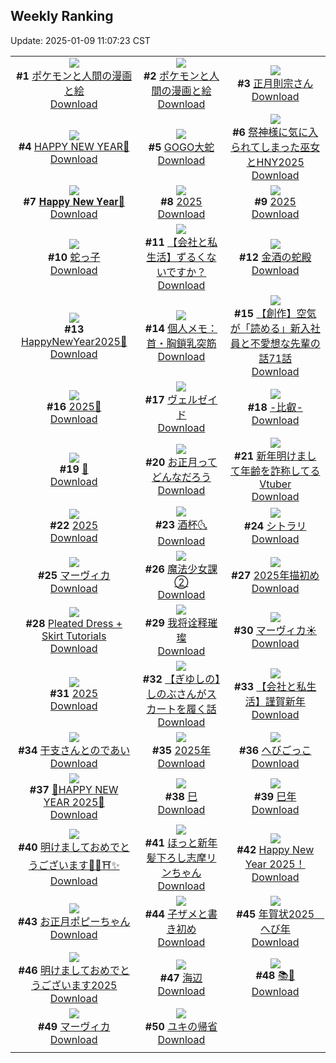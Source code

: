 ## Weekly Ranking
Update: 2025-01-09 11:07:23 CST

|      |      |      |
| :----: | :----: | :----: |
| ![](https://i.pixiv.re/c/240x480/img-master/img/2025/01/01/12/45/30/125780037_p0_master1200.jpg)<br>**#1** [ポケモンと人間の漫画と絵](https://www.pixiv.net/artworks/125780037)<br>[Download](https://i.pixiv.re/img-original/img/2025/01/01/12/45/30/125780037_p0.png) | ![](https://i.pixiv.re/c/240x480/img-master/img/2025/01/01/12/38/20/125779825_p0_master1200.jpg)<br>**#2** [ポケモンと人間の漫画と絵](https://www.pixiv.net/artworks/125779825)<br>[Download](https://i.pixiv.re/img-original/img/2025/01/01/12/38/20/125779825_p0.png) | ![](https://i.pixiv.re/c/240x480/img-master/img/2025/01/02/00/00/24/125804324_p0_master1200.jpg)<br>**#3** [正月則宗さん](https://www.pixiv.net/artworks/125804324)<br>[Download](https://i.pixiv.re/img-original/img/2025/01/02/00/00/24/125804324_p0.jpg) |
| ![](https://i.pixiv.re/c/240x480/img-master/img/2025/01/01/00/04/10/125754777_p0_master1200.jpg)<br>**#4** [HAPPY NEW YEAR🐍](https://www.pixiv.net/artworks/125754777)<br>[Download](https://i.pixiv.re/img-original/img/2025/01/01/00/04/10/125754777_p0.png) | ![](https://i.pixiv.re/c/240x480/img-master/img/2025/01/02/07/30/01/125812888_p0_master1200.jpg)<br>**#5** [GOGO大蛇](https://www.pixiv.net/artworks/125812888)<br>[Download](https://i.pixiv.re/img-original/img/2025/01/02/07/30/01/125812888_p0.jpg) | ![](https://i.pixiv.re/c/240x480/img-master/img/2025/01/01/18/00/21/125789826_p0_master1200.jpg)<br>**#6** [祭神様に気に入られてしまった巫女とHNY2025](https://www.pixiv.net/artworks/125789826)<br>[Download](https://i.pixiv.re/img-original/img/2025/01/01/18/00/21/125789826_p0.jpg) |
| ![](https://i.pixiv.re/c/240x480/img-master/img/2025/01/02/00/47/51/125806364_p0_master1200.jpg)<br>**#7** [𝐇𝐚𝐩𝐩𝐲 𝐍𝐞𝐰 𝐘𝐞𝐚𝐫🐍](https://www.pixiv.net/artworks/125806364)<br>[Download](https://i.pixiv.re/img-original/img/2025/01/02/00/47/51/125806364_p0.jpg) | ![](https://i.pixiv.re/c/240x480/img-master/img/2025/01/03/00/00/02/125838053_p0_master1200.jpg)<br>**#8** [2025](https://www.pixiv.net/artworks/125838053)<br>[Download](https://i.pixiv.re/img-original/img/2025/01/03/00/00/02/125838053_p0.jpg) | ![](https://i.pixiv.re/c/240x480/img-master/img/2025/01/02/00/00/26/125804335_p0_master1200.jpg)<br>**#9** [2025](https://www.pixiv.net/artworks/125804335)<br>[Download](https://i.pixiv.re/img-original/img/2025/01/02/00/00/26/125804335_p0.png) |
| ![](https://i.pixiv.re/c/240x480/img-master/img/2025/01/02/00/22/43/125805537_p0_master1200.jpg)<br>**#10** [蛇っ子](https://www.pixiv.net/artworks/125805537)<br>[Download](https://i.pixiv.re/img-original/img/2025/01/02/00/22/43/125805537_p0.jpg) | ![](https://i.pixiv.re/c/240x480/img-master/img/2025/01/03/12/00/15/125851300_p0_master1200.jpg)<br>**#11** [【会社と私生活】ずるくないですか？](https://www.pixiv.net/artworks/125851300)<br>[Download](https://i.pixiv.re/img-original/img/2025/01/03/12/00/15/125851300_p0.jpg) | ![](https://i.pixiv.re/c/240x480/img-master/img/2025/01/01/11/59/40/125754422_p0_master1200.jpg)<br>**#12** [金酒の蛇殿](https://www.pixiv.net/artworks/125754422)<br>[Download](https://i.pixiv.re/img-original/img/2025/01/01/11/59/40/125754422_p0.jpg) |
| ![](https://i.pixiv.re/c/240x480/img-master/img/2025/01/02/12/30/01/125818377_p0_master1200.jpg)<br>**#13** [HappyΝewYear2025🐍](https://www.pixiv.net/artworks/125818377)<br>[Download](https://i.pixiv.re/img-original/img/2025/01/02/12/30/01/125818377_p0.png) | ![](https://i.pixiv.re/c/240x480/img-master/img/2025/01/02/06/00/07/125811748_p0_master1200.jpg)<br>**#14** [個人メモ：首・胸鎖乳突筋](https://www.pixiv.net/artworks/125811748)<br>[Download](https://i.pixiv.re/img-original/img/2025/01/02/06/00/07/125811748_p0.jpg) | ![](https://i.pixiv.re/c/240x480/img-master/img/2025/01/02/18/07/23/125826343_p0_master1200.jpg)<br>**#15** [【創作】空気が「読める」新入社員と不愛想な先輩の話71話](https://www.pixiv.net/artworks/125826343)<br>[Download](https://i.pixiv.re/img-original/img/2025/01/02/18/07/23/125826343_p0.jpg) |
| ![](https://i.pixiv.re/c/240x480/img-master/img/2025/01/01/00/01/44/125753758_p0_master1200.jpg)<br>**#16** [2025🐍](https://www.pixiv.net/artworks/125753758)<br>[Download](https://i.pixiv.re/img-original/img/2025/01/01/00/01/44/125753758_p0.jpg) | ![](https://i.pixiv.re/c/240x480/img-master/img/2025/01/02/12/32/47/125818462_p0_master1200.jpg)<br>**#17** [ヴェルゼイド](https://www.pixiv.net/artworks/125818462)<br>[Download](https://i.pixiv.re/img-original/img/2025/01/02/12/32/47/125818462_p0.png) | ![](https://i.pixiv.re/c/240x480/img-master/img/2025/01/02/12/47/03/125818760_p0_master1200.jpg)<br>**#18** [-比叡-](https://www.pixiv.net/artworks/125818760)<br>[Download](https://i.pixiv.re/img-original/img/2025/01/02/12/47/03/125818760_p0.jpg) |
| ![](https://i.pixiv.re/c/240x480/img-master/img/2025/01/02/00/01/18/125804473_p0_master1200.jpg)<br>**#19** [🌟](https://www.pixiv.net/artworks/125804473)<br>[Download](https://i.pixiv.re/img-original/img/2025/01/02/00/01/18/125804473_p0.png) | ![](https://i.pixiv.re/c/240x480/img-master/img/2025/01/01/07/30/02/125771019_p0_master1200.jpg)<br>**#20** [お正月ってどんなだろう](https://www.pixiv.net/artworks/125771019)<br>[Download](https://i.pixiv.re/img-original/img/2025/01/01/07/30/02/125771019_p0.jpg) | ![](https://i.pixiv.re/c/240x480/img-master/img/2025/01/02/21/35/37/125832903_p0_master1200.jpg)<br>**#21** [新年明けまして年齢を詐称してるVtuber](https://www.pixiv.net/artworks/125832903)<br>[Download](https://i.pixiv.re/img-original/img/2025/01/02/21/35/37/125832903_p0.png) |
| ![](https://i.pixiv.re/c/240x480/img-master/img/2025/01/02/18/20/34/125826693_p0_master1200.jpg)<br>**#22** [2025](https://www.pixiv.net/artworks/125826693)<br>[Download](https://i.pixiv.re/img-original/img/2025/01/02/18/20/34/125826693_p0.jpg) | ![](https://i.pixiv.re/c/240x480/img-master/img/2025/01/02/03/37/02/125809885_p0_master1200.jpg)<br>**#23** [酒杯🌜](https://www.pixiv.net/artworks/125809885)<br>[Download](https://i.pixiv.re/img-original/img/2025/01/02/03/37/02/125809885_p0.jpg) | ![](https://i.pixiv.re/c/240x480/img-master/img/2025/01/02/01/04/45/125806875_p0_master1200.jpg)<br>**#24** [シトラリ](https://www.pixiv.net/artworks/125806875)<br>[Download](https://i.pixiv.re/img-original/img/2025/01/02/01/04/45/125806875_p0.jpg) |
| ![](https://i.pixiv.re/c/240x480/img-master/img/2025/01/01/14/47/14/125783605_p0_master1200.jpg)<br>**#25** [マーヴィカ](https://www.pixiv.net/artworks/125783605)<br>[Download](https://i.pixiv.re/img-original/img/2025/01/01/14/47/14/125783605_p0.jpg) | ![](https://i.pixiv.re/c/240x480/img-master/img/2025/01/01/21/20/52/125797330_p0_master1200.jpg)<br>**#26** [魔法少女課②](https://www.pixiv.net/artworks/125797330)<br>[Download](https://i.pixiv.re/img-original/img/2025/01/01/21/20/52/125797330_p0.jpg) | ![](https://i.pixiv.re/c/240x480/img-master/img/2025/01/01/18/46/14/125791477_p0_master1200.jpg)<br>**#27** [2025年描初め](https://www.pixiv.net/artworks/125791477)<br>[Download](https://i.pixiv.re/img-original/img/2025/01/01/18/46/14/125791477_p0.jpg) |
| ![](https://i.pixiv.re/c/240x480/img-master/img/2025/01/02/00/30/06/125805795_p0_master1200.jpg)<br>**#28** [Pleated Dress + Skirt Tutorials](https://www.pixiv.net/artworks/125805795)<br>[Download](https://i.pixiv.re/img-original/img/2025/01/02/00/30/06/125805795_p0.jpg) | ![](https://i.pixiv.re/c/240x480/img-master/img/2025/01/02/17/15/49/125824816_p0_master1200.jpg)<br>**#29** [我将诠释璀璨](https://www.pixiv.net/artworks/125824816)<br>[Download](https://i.pixiv.re/img-original/img/2025/01/02/17/15/49/125824816_p0.jpg) | ![](https://i.pixiv.re/c/240x480/img-master/img/2025/01/02/01/04/49/125806878_p0_master1200.jpg)<br>**#30** [マーヴィカ☀](https://www.pixiv.net/artworks/125806878)<br>[Download](https://i.pixiv.re/img-original/img/2025/01/02/01/04/49/125806878_p0.jpg) |
| ![](https://i.pixiv.re/c/240x480/img-master/img/2025/01/02/19/32/12/125828688_p0_master1200.jpg)<br>**#31** [2025](https://www.pixiv.net/artworks/125828688)<br>[Download](https://i.pixiv.re/img-original/img/2025/01/02/19/32/12/125828688_p0.jpg) | ![](https://i.pixiv.re/c/240x480/img-master/img/2025/01/03/00/00/09/125838103_p0_master1200.jpg)<br>**#32** [【ぎゆしの】しのぶさんがスカートを履く話](https://www.pixiv.net/artworks/125838103)<br>[Download](https://i.pixiv.re/img-original/img/2025/01/03/00/00/09/125838103_p0.png) | ![](https://i.pixiv.re/c/240x480/img-master/img/2025/01/01/00/04/03/125754727_p0_master1200.jpg)<br>**#33** [【会社と私生活】謹賀新年](https://www.pixiv.net/artworks/125754727)<br>[Download](https://i.pixiv.re/img-original/img/2025/01/01/00/04/03/125754727_p0.jpg) |
| ![](https://i.pixiv.re/c/240x480/img-master/img/2025/01/02/00/38/58/125806108_p0_master1200.jpg)<br>**#34** [干支さんとのであい](https://www.pixiv.net/artworks/125806108)<br>[Download](https://i.pixiv.re/img-original/img/2025/01/02/00/38/58/125806108_p0.jpg) | ![](https://i.pixiv.re/c/240x480/img-master/img/2025/01/01/18/33/37/125791034_p0_master1200.jpg)<br>**#35** [2025年](https://www.pixiv.net/artworks/125791034)<br>[Download](https://i.pixiv.re/img-original/img/2025/01/01/18/33/37/125791034_p0.png) | ![](https://i.pixiv.re/c/240x480/img-master/img/2025/01/02/23/52/09/125837732_p0_master1200.jpg)<br>**#36** [へびごっこ](https://www.pixiv.net/artworks/125837732)<br>[Download](https://i.pixiv.re/img-original/img/2025/01/02/23/52/09/125837732_p0.jpg) |
| ![](https://i.pixiv.re/c/240x480/img-master/img/2025/01/02/12/03/29/125817821_p0_master1200.jpg)<br>**#37** [🎍HAPPY NEW YEAR 2025🎍](https://www.pixiv.net/artworks/125817821)<br>[Download](https://i.pixiv.re/img-original/img/2025/01/02/12/03/29/125817821_p0.jpg) | ![](https://i.pixiv.re/c/240x480/img-master/img/2025/01/01/13/56/08/125782119_p0_master1200.jpg)<br>**#38** [巳](https://www.pixiv.net/artworks/125782119)<br>[Download](https://i.pixiv.re/img-original/img/2025/01/01/13/56/08/125782119_p0.jpg) | ![](https://i.pixiv.re/c/240x480/img-master/img/2025/01/01/00/18/16/125757539_p0_master1200.jpg)<br>**#39** [巳年](https://www.pixiv.net/artworks/125757539)<br>[Download](https://i.pixiv.re/img-original/img/2025/01/01/00/18/16/125757539_p0.jpg) |
| ![](https://i.pixiv.re/c/240x480/img-master/img/2025/01/02/12/19/17/125818161_p0_master1200.jpg)<br>**#40** [明けましておめでとうございます🎍🐍⛩✨](https://www.pixiv.net/artworks/125818161)<br>[Download](https://i.pixiv.re/img-original/img/2025/01/02/12/19/17/125818161_p0.jpg) | ![](https://i.pixiv.re/c/240x480/img-master/img/2025/01/02/00/04/21/125804754_p0_master1200.jpg)<br>**#41** [ほっと新年髪下ろし志摩リンちゃん](https://www.pixiv.net/artworks/125804754)<br>[Download](https://i.pixiv.re/img-original/img/2025/01/02/00/04/21/125804754_p0.png) | ![](https://i.pixiv.re/c/240x480/img-master/img/2025/01/02/19/49/03/125829186_p0_master1200.jpg)<br>**#42** [Happy New Year 2025！](https://www.pixiv.net/artworks/125829186)<br>[Download](https://i.pixiv.re/img-original/img/2025/01/02/19/49/03/125829186_p0.jpg) |
| ![](https://i.pixiv.re/c/240x480/img-master/img/2025/01/02/16/43/39/125823987_p0_master1200.jpg)<br>**#43** [お正月ポピーちゃん](https://www.pixiv.net/artworks/125823987)<br>[Download](https://i.pixiv.re/img-original/img/2025/01/02/16/43/39/125823987_p0.jpg) | ![](https://i.pixiv.re/c/240x480/img-master/img/2025/01/02/00/39/41/125806130_p0_master1200.jpg)<br>**#44** [子ザメと書き初め](https://www.pixiv.net/artworks/125806130)<br>[Download](https://i.pixiv.re/img-original/img/2025/01/02/00/39/41/125806130_p0.jpg) | ![](https://i.pixiv.re/c/240x480/img-master/img/2025/01/01/14/33/03/125783214_p0_master1200.jpg)<br>**#45** [年賀状2025　へび年](https://www.pixiv.net/artworks/125783214)<br>[Download](https://i.pixiv.re/img-original/img/2025/01/01/14/33/03/125783214_p0.jpg) |
| ![](https://i.pixiv.re/c/240x480/img-master/img/2025/01/01/00/02/32/125754125_p0_master1200.jpg)<br>**#46** [明けましておめでとうございます2025](https://www.pixiv.net/artworks/125754125)<br>[Download](https://i.pixiv.re/img-original/img/2025/01/01/00/02/32/125754125_p0.jpg) | ![](https://i.pixiv.re/c/240x480/img-master/img/2025/01/01/13/00/41/125758899_p0_master1200.jpg)<br>**#47** [海辺](https://www.pixiv.net/artworks/125758899)<br>[Download](https://i.pixiv.re/img-original/img/2025/01/01/13/00/41/125758899_p0.jpg) | ![](https://i.pixiv.re/c/240x480/img-master/img/2025/01/02/11/55/48/125817533_p0_master1200.jpg)<br>**#48** [📚🍺](https://www.pixiv.net/artworks/125817533)<br>[Download](https://i.pixiv.re/img-original/img/2025/01/02/11/55/48/125817533_p0.jpg) |
| ![](https://i.pixiv.re/c/240x480/img-master/img/2025/01/01/13/02/48/125780613_p0_master1200.jpg)<br>**#49** [マーヴィカ](https://www.pixiv.net/artworks/125780613)<br>[Download](https://i.pixiv.re/img-original/img/2025/01/01/13/02/48/125780613_p0.png) | ![](https://i.pixiv.re/c/240x480/img-master/img/2025/01/02/00/01/45/125804524_p0_master1200.jpg)<br>**#50** [ユキの帰省](https://www.pixiv.net/artworks/125804524)<br>[Download](https://i.pixiv.re/img-original/img/2025/01/02/00/01/45/125804524_p0.jpg) |
|      |
